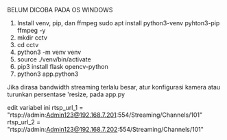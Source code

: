 BELUM DICOBA PADA OS WINDOWS

1. Install venv, pip, dan ffmpeg
   sudo apt install python3-venv pyhton3-pip ffmpeg -y
2. mkdir cctv
3. cd cctv
4. python3 -m venv venv
5. source ./venv/bin/activate
6. pip3 install flask opencv-python
7. python3 app.python3


Jika dirasa bandwidth streaming terlalu besar, atur konfigurasi kamera
atau turunkan persentase 'resize, pada app.py

edit variabel ini
rtsp_url_1 = "rtsp://admin:Admin123@192.168.7.201:554/Streaming/Channels/101"
rtsp_url_2 = "rtsp://admin:Admin123@192.168.7.202:554/Streaming/Channels/101"